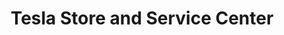 ---
title: "Tesla Store and Service Center"
url: /dublin/tesla-store-and-service-center/
shop: car
---